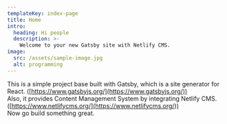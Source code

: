 ```yaml
---
templateKey: index-page
title: Home
intro: 
  heading: Hi people
  description: >-
    Welcome to your new Gatsby site with Netlify CMS.
image: 
  src: /assets/sample-image.jpg
  alt: programming
---
```


This is a simple project base built with Gatsby, which is a site generator for React. ([https://www.gatsbyjs.org/](https://www.gatsbyjs.org/))  
Also, it provides Content Management System by integrating Netlify CMS. ([https://www.netlifycms.org/](https://www.netlifycms.org/))  
Now go build something great.